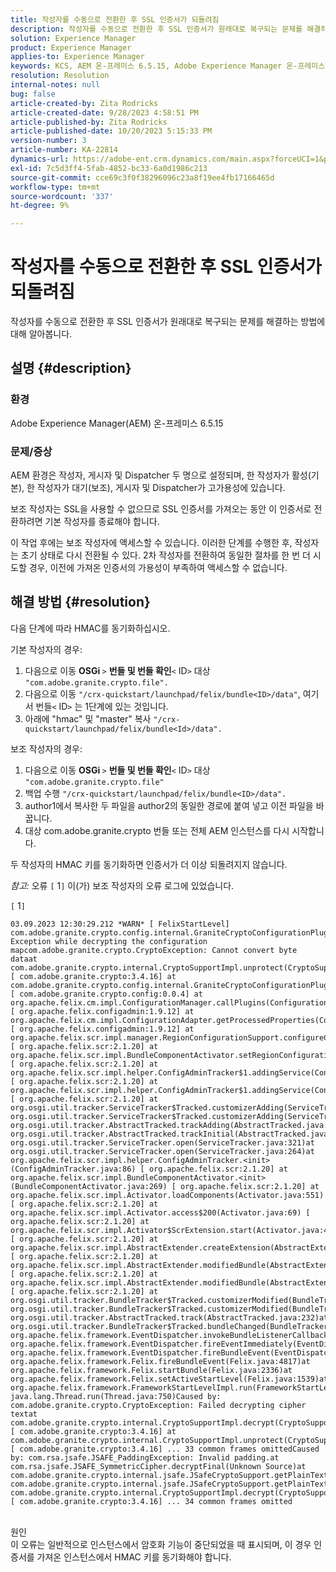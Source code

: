 ```yaml
---
title: 작성자를 수동으로 전환한 후 SSL 인증서가 되돌려짐
description: 작성자를 수동으로 전환한 후 SSL 인증서가 원래대로 복구되는 문제를 해결하는 방법에 대해 알아봅니다.
solution: Experience Manager
product: Experience Manager
applies-to: Experience Manager
keywords: KCS, AEM 온-프레미스 6.5.15, Adobe Experience Manager 온-프레미스 6.5.15, SSL 인증서, 되돌리기, 작성자, 전환, 수동
resolution: Resolution
internal-notes: null
bug: false
article-created-by: Zita Rodricks
article-created-date: 9/28/2023 4:58:51 PM
article-published-by: Zita Rodricks
article-published-date: 10/20/2023 5:15:33 PM
version-number: 3
article-number: KA-22814
dynamics-url: https://adobe-ent.crm.dynamics.com/main.aspx?forceUCI=1&pagetype=entityrecord&etn=knowledgearticle&id=78335a48-205e-ee11-be6f-6045bd006268
exl-id: 7c5d3ff4-5fab-4852-bc33-6a0d1986c213
source-git-commit: cce69c3f0f38296096c23a8f19ee4fb17166465d
workflow-type: tm+mt
source-wordcount: '337'
ht-degree: 9%

---
```


# 작성자를 수동으로 전환한 후 SSL 인증서가 되돌려짐


작성자를 수동으로 전환한 후 SSL 인증서가 원래대로 복구되는 문제를 해결하는 방법에 대해 알아봅니다.

## 설명 {#description}


### 환경

Adobe Experience Manager(AEM) 온-프레미스 6.5.15

### 문제/증상

AEM 환경은 작성자, 게시자 및 Dispatcher 두 명으로 설정되며, 한 작성자가 활성(기본), 한 작성자가 대기(보조), 게시자 및 Dispatcher가 고가용성에 있습니다.

보조 작성자는 SSL을 사용할 수 없으므로 SSL 인증서를 가져오는 동안 이 인증서로 전환하려면 기본 작성자를 종료해야 합니다.

이 작업 후에는 보조 작성자에 액세스할 수 있습니다. 이러한 단계를 수행한 후, 작성자는 초기 상태로 다시 전환될 수 있다. 2차 작성자를 전환하여 동일한 절차를 한 번 더 시도할 경우, 이전에 가져온 인증서의 가용성이 부족하여 액세스할 수 없습니다.










## 해결 방법 {#resolution}


다음 단계에 따라 HMAC를 동기화하십시오.

기본 작성자의 경우:

1. 다음으로 이동 <b>OSGi </b>`>`  <b>번들 및 번들 확인</b>`<` ID`>`  대상 `"com.adobe.granite.crypto.file".`
2. 다음으로 이동 `"/crx-quickstart/launchpad/felix/bundle<ID>/data"`, 여기서 번들`<` ID`>`  는 1단계에 있는 것입니다.
3. 아래에 &quot;hmac&quot; 및 &quot;master&quot; 복사 `"/crx-quickstart/launchpad/felix/bundle<Id>/data".`


보조 작성자의 경우:

1. 다음으로 이동 <b>OSGi </b>`>`  <b>번들 및 번들 확인</b>`<` ID`>`  대상 `"com.adobe.granite.crypto.file"`
2. 백업 수행 `"/crx-quickstart/launchpad/felix/bundle<ID>/data".`
3. author1에서 복사한 두 파일을 author2의 동일한 경로에 붙여 넣고 이전 파일을 바꿉니다.
4. 대상 com.adobe.granite.crypto 번들 또는 전체 AEM 인스턴스를 다시 시작합니다.


두 작성자의 HMAC 키를 동기화하면 인증서가 더 이상 되돌려지지 않습니다.

*참고:*
오류 `[` 1`]`  이(가) 보조 작성자의 오류 로그에 있었습니다.

`[` 1`]`




```
03.09.2023 12:30:29.212 *WARN* [ FelixStartLevel]  com.adobe.granite.crypto.config.internal.GraniteCryptoConfigurationPlugin Exception while decrypting the configuration mapcom.adobe.granite.crypto.CryptoException: Cannot convert byte dataat com.adobe.granite.crypto.internal.CryptoSupportImpl.unprotect(CryptoSupportImpl.java:130) [ com.adobe.granite.crypto:3.4.16] at com.adobe.granite.crypto.config.internal.GraniteCryptoConfigurationPlugin.modifyConfiguration(GraniteCryptoConfigurationPlugin.java:57) [ com.adobe.granite.crypto.config:0.0.4] at org.apache.felix.cm.impl.ConfigurationManager.callPlugins(ConfigurationManager.java:912) [ org.apache.felix.configadmin:1.9.12] at org.apache.felix.cm.impl.ConfigurationAdapter.getProcessedProperties(ConfigurationAdapter.java:292) [ org.apache.felix.configadmin:1.9.12] at org.apache.felix.scr.impl.manager.RegionConfigurationSupport.configureComponentHolder(RegionConfigurationSupport.java:228) [ org.apache.felix.scr:2.1.20] at org.apache.felix.scr.impl.BundleComponentActivator.setRegionConfigurationSupport(BundleComponentActivator.java:785) [ org.apache.felix.scr:2.1.20] at org.apache.felix.scr.impl.helper.ConfigAdminTracker$1.addingService(ConfigAdminTracker.java:69) [ org.apache.felix.scr:2.1.20] at org.apache.felix.scr.impl.helper.ConfigAdminTracker$1.addingService(ConfigAdminTracker.java:41) [ org.apache.felix.scr:2.1.20] at org.osgi.util.tracker.ServiceTracker$Tracked.customizerAdding(ServiceTracker.java:943)at org.osgi.util.tracker.ServiceTracker$Tracked.customizerAdding(ServiceTracker.java:871)at org.osgi.util.tracker.AbstractTracked.trackAdding(AbstractTracked.java:256)at org.osgi.util.tracker.AbstractTracked.trackInitial(AbstractTracked.java:183)at org.osgi.util.tracker.ServiceTracker.open(ServiceTracker.java:321)at org.osgi.util.tracker.ServiceTracker.open(ServiceTracker.java:264)at org.apache.felix.scr.impl.helper.ConfigAdminTracker.<init>(ConfigAdminTracker.java:86) [ org.apache.felix.scr:2.1.20] at org.apache.felix.scr.impl.BundleComponentActivator.<init>(BundleComponentActivator.java:269) [ org.apache.felix.scr:2.1.20] at org.apache.felix.scr.impl.Activator.loadComponents(Activator.java:551) [ org.apache.felix.scr:2.1.20] at org.apache.felix.scr.impl.Activator.access$200(Activator.java:69) [ org.apache.felix.scr:2.1.20] at org.apache.felix.scr.impl.Activator$ScrExtension.start(Activator.java:424) [ org.apache.felix.scr:2.1.20] at org.apache.felix.scr.impl.AbstractExtender.createExtension(AbstractExtender.java:196) [ org.apache.felix.scr:2.1.20] at org.apache.felix.scr.impl.AbstractExtender.modifiedBundle(AbstractExtender.java:169) [ org.apache.felix.scr:2.1.20] at org.apache.felix.scr.impl.AbstractExtender.modifiedBundle(AbstractExtender.java:49) [ org.apache.felix.scr:2.1.20] at org.osgi.util.tracker.BundleTracker$Tracked.customizerModified(BundleTracker.java:488)at org.osgi.util.tracker.BundleTracker$Tracked.customizerModified(BundleTracker.java:420)at org.osgi.util.tracker.AbstractTracked.track(AbstractTracked.java:232)at org.osgi.util.tracker.BundleTracker$Tracked.bundleChanged(BundleTracker.java:450)at org.apache.felix.framework.EventDispatcher.invokeBundleListenerCallback(EventDispatcher.java:915)at org.apache.felix.framework.EventDispatcher.fireEventImmediately(EventDispatcher.java:834)at org.apache.felix.framework.EventDispatcher.fireBundleEvent(EventDispatcher.java:516)at org.apache.felix.framework.Felix.fireBundleEvent(Felix.java:4817)at org.apache.felix.framework.Felix.startBundle(Felix.java:2336)at org.apache.felix.framework.Felix.setActiveStartLevel(Felix.java:1539)at org.apache.felix.framework.FrameworkStartLevelImpl.run(FrameworkStartLevelImpl.java:308)at java.lang.Thread.run(Thread.java:750)Caused by: com.adobe.granite.crypto.CryptoException: Failed decrypting cipher textat com.adobe.granite.crypto.internal.CryptoSupportImpl.decrypt(CryptoSupportImpl.java:66) [ com.adobe.granite.crypto:3.4.16] at com.adobe.granite.crypto.internal.CryptoSupportImpl.unprotect(CryptoSupportImpl.java:127) [ com.adobe.granite.crypto:3.4.16] ... 33 common frames omittedCaused by: com.rsa.jsafe.JSAFE_PaddingException: Invalid padding.at com.rsa.jsafe.JSAFE_SymmetricCipher.decryptFinal(Unknown Source)at com.adobe.granite.crypto.internal.jsafe.JSafeCryptoSupport.getPlainText(JSafeCryptoSupport.java:267)at com.adobe.granite.crypto.internal.jsafe.JSafeCryptoSupport.getPlainText(JSafeCryptoSupport.java:249)at com.adobe.granite.crypto.internal.CryptoSupportImpl.decrypt(CryptoSupportImpl.java:64) [ com.adobe.granite.crypto:3.4.16] ... 34 common frames omitted
```



<br>원인<br>
이 오류는 일반적으로 인스턴스에서 암호화 기능이 중단되었을 때 표시되며, 이 경우 인증서를 가져온 인스턴스에서 HMAC 키를 동기화해야 합니다.
